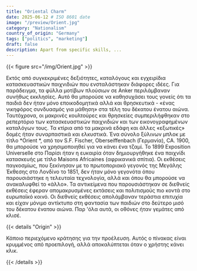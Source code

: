 ```yaml
---
title: "Oriental Charm"
date: 2025-06-12 # ISO 8601 date
image: "/preview/Orient.jpg"
category: "Nationalism"
country_of_origin: "Germany"
tags: ["politics", "marketing"]
draft: false
description: Apart from specific skills, ...
---
```




{{< figure src="/img/Orient.jpg" >}}

Εκτός από συγκεκριμένες δεξιότητες, καταλόγους και εγχειρίδια κατασκευαστικών παιχνιδιών που ενσταλάστηκαν διάφορες ιδέες. Για παράδειγμα, τα φύλλα μοτίβων πλούσιων σε Anker περιλάμβαναν συνήθως εκκλησίες. Αυτό θα μπορούσε να καθησυχάσει τους γονείς ότι τα παιδιά δεν ήταν μόνο εποικοδομητικά αλλά και θρησκευτικά - «ένας νικηφόρος συνδυασμός για μάθηση» στα τέλη του δέκατου ένατου αιώνα. Ταυτόχρονα, οι μακρινές κουλτούρες και θρησκείες συμπεριλήφθηκαν στο ρεπερτόριο των κατασκευαστικών παιχνιδιών και των εικονογραφημένων καταλόγων τους. Τα κτίρια από τα μακρινά εδάφη και άλλες «εξωτικές» δομές ήταν συναρπαστικά και ελκυστικά. Ένα σύνολο ξύλινων μπλοκ με τίτλο *Orient *, από τον S.F. Fischer, Oberseiffenbach (Γερμανία), CA. 1900, θα μπορούσε να χρησιμοποιηθεί για να κάνει ένα τζαμί. Το 1899 Exposition Universelle στο Παρίσι ήταν η ευκαιρία όταν δημιουργήθηκε ένα παιχνίδι κατασκευής με τίτλο Maisons Africaines (αφρικανικά σπίτια). Οι εκθέσεις παγκοσμίως, που ξεκίνησαν με το πρωτοποριακό γεγονός της Μεγάλης Έκθεσης στο Λονδίνο το 1851, δεν ήταν μόνο γεγονότα όπου παρουσιάστηκε η τελευταία τεχνολογία, αλλά και όπου θα μπορούσε να ανακαλυφθεί το «άλλο». Τα αντικείμενα που παρουσιάστηκαν σε διεθνείς εκθέσεις έφεραν απομακρυσμένες εκτάσεις και πολιτισμούς πιο κοντά στο ευρωπαϊκό κοινό. Οι διεθνείς εκθέσεις απολάμβαναν τεράστια επιτυχία και είχαν μόνιμο αντίκτυπο στη φαντασία των παιδιών στο δεύτερο μισό του δέκατου ένατου αιώνα. Παρ 'όλα αυτά, οι οθόνες ήταν γεμάτες από κλισέ.

{{< details "Origin" >}}

Κάποιο περιεχόμενο κράτησης για την προέλευση. Αυτός ο πίνακας είναι κρυμμένος από προεπιλογή, αλλά αποκαλύπτεται όταν ο χρήστης κάνει κλικ.

{{< /details >}}

